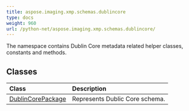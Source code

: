 ```yaml
---
title: aspose.imaging.xmp.schemas.dublincore
type: docs
weight: 960
url: /python-net/aspose.imaging.xmp.schemas.dublincore/
---
```



The namespace contains Dublin Core metadata related helper classes, constants and methods.

## **Classes**
|**Class**|**Description**|
| :- | :- |
|[DublinCorePackage](/imaging/python-net/aspose.imaging.xmp.schemas.dublincore/dublincorepackage/)|Represents Dublic Core schema.|
